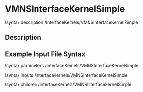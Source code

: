 # VMNSInterfaceKernelSimple

!syntax description /InterfaceKernels/VMNSInterfaceKernelSimple

## Description


## Example Input File Syntax

!syntax parameters /InterfaceKernels/VMNSInterfaceKernelSimple

!syntax inputs /InterfaceKernels/VMNSInterfaceKernelSimple

!syntax children /InterfaceKernels/VMNSInterfaceKernelSimple
